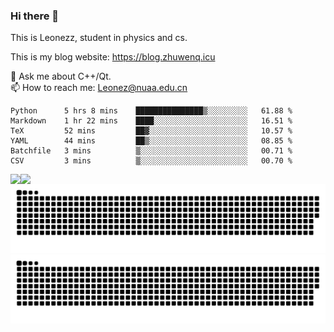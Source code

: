 ### Hi there 👋

<!--
**Leonezz/Leonezz** is a ✨ _special_ ✨ repository because its `README.md` (this file) appears on your GitHub profile.

Here are some ideas to get you started:

-->

This is Leonezz, student in physics and cs.

This is my blog website: https://blog.zhuwenq.icu

💬 Ask me about C++/Qt. \
📫 How to reach me: Leonez@nuaa.edu.cn

<!--START_SECTION:waka-->

```text
Python      5 hrs 8 mins    ███████████████▒░░░░░░░░░   61.88 %
Markdown    1 hr 22 mins    ████░░░░░░░░░░░░░░░░░░░░░   16.51 %
TeX         52 mins         ██▓░░░░░░░░░░░░░░░░░░░░░░   10.57 %
YAML        44 mins         ██▒░░░░░░░░░░░░░░░░░░░░░░   08.85 %
Batchfile   3 mins          ▒░░░░░░░░░░░░░░░░░░░░░░░░   00.71 %
CSV         3 mins          ▒░░░░░░░░░░░░░░░░░░░░░░░░   00.70 %
```

<!--END_SECTION:waka-->

<img align="left" src="https://github-readme-stats.vercel.app/api?username=Leonezz&count_private=true&show_icons=true&include_all_commits=true&theme=vue"/>
<img align="left" src="https://github-readme-stats.vercel.app/api/top-langs/?username=Leonezz&hide=TeX&layout=compact&theme=vue"/>

![GitHub Snake Light](https://raw.githubusercontent.com/Leonezz/Leonezz/output/github-contribution-grid-snake-light.svg#gh-light-mode-only)![GitHub Snake dark](https://raw.githubusercontent.com/Leonezz/Leonezz/output/github-contribution-grid-snake-dark.svg#gh-dark-mode-only)
